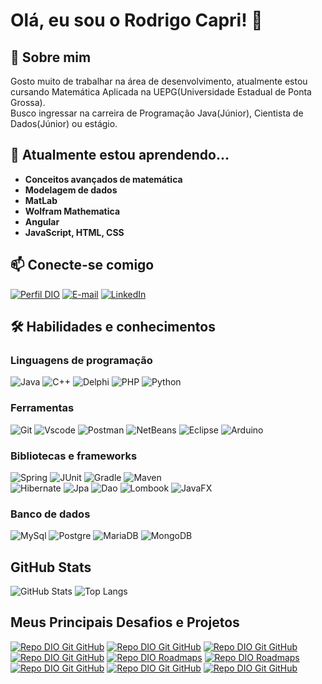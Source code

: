 # Olá, eu sou o Rodrigo Capri! 👋

## 🚀 Sobre mim
Gosto muito de trabalhar na área de desenvolvimento, atualmente estou cursando Matemática Aplicada na UEPG(Universidade Estadual de Ponta Grossa).\
Busco ingressar na carreira de Programação Java(Júnior), Cientista de Dados(Júnior) ou estágio.

## 🧠 Atualmente estou aprendendo...
- **Conceitos avançados de matemática**
- **Modelagem de dados**
- **MatLab**
- **Wolfram Mathematica**
- **Angular**
- **JavaScript, HTML, CSS**


## 📫 Conecte-se comigo

[![Perfil DIO](https://img.shields.io/badge/Meu%20Perfil%20na%20DIO-30A3DC?style=for-the-badge&logo=dio)](https://web.dio.me/users/rodrigocamr90/)
[![E-mail](https://img.shields.io/badge/Email-CC342D?style=for-the-badge&logo=gmail&logoColor=white)](https://gmail.com/rodrigocamr90@gmail.com)
[![LinkedIn](https://img.shields.io/badge/LinkedIn-000?style=for-the-badge&logo=linkedin&logoColor=30A3DC)](https://linkedin.com/in/rodrigo-margarido/)

## 🛠 Habilidades e conhecimentos

### Linguagens de programação

![Java](https://img.shields.io/badge/java-000?style=for-the-badge&logo=openjdk&logoColor=white)
![C++](https://img.shields.io/badge/C%2B%2B-00599C?style=for-the-badge&logo=c%2B%2B&logoColor=white)
![Delphi](https://img.shields.io/badge/Delphi-CC342D?style=for-the-badge&logo=delphi&logoColor=white)
![PHP](https://img.shields.io/badge/PHP-777BB4?style=for-the-badge&logo=php&logoColor=white)
![Python](https://img.shields.io/badge/python-3670A0?style=for-the-badge&logo=python&logoColor=ffdd54)

### Ferramentas
![Git](https://img.shields.io/badge/GIT-E44C30?style=for-the-badge&logo=git&logoColor=white)
![Vscode](https://img.shields.io/badge/Vscode-007ACC?style=for-the-badge&logo=visual-studio-code&logoColor=white)
![Postman](https://img.shields.io/badge/Postman-FF6C37.svg?style=for-the-badge&logo=Postman&logoColor=white)
![NetBeans](https://img.shields.io/badge/NetBeans-1B6AC6.svg?style=for-the-badge&logo=apache-netbeans-ide&logoColor=white)
![Eclipse](https://img.shields.io/badge/Eclipse-FE7A16.svg?style=for-the-badge&logo=Eclipse&logoColor=white)
![Arduino](https://img.shields.io/badge/arduino-00979D?style=for-the-badge&logo=arduino&logoColor=white)

### Bibliotecas e frameworks

![Spring](https://img.shields.io/badge/spring-%236DB33F.svg?style=for-the-badge&logo=spring&logoColor=white)
![JUnit](https://img.shields.io/badge/JUnit-25C400?style=for-the-badge&logo=junit)
![Gradle](https://img.shields.io/badge/Gradle-02303A?style=for-the-badge&logo=gradle)
![Maven](https://img.shields.io/badge/Maven-C71A36?style=for-the-badge&logo=maven)</br>
![Hibernate](https://img.shields.io/badge/Hibernate-59666C?style=for-the-badge&logo=hibernate)
![Jpa](https://img.shields.io/badge/jpa-007ACC?style=for-the-badge&logo=jpa)
![Dao](https://img.shields.io/badge/DAO-FF5733?style=for-the-badge&logo=dao)
![Lombook](https://img.shields.io/badge/lombook-000?style=for-the-badge&logo=lombook)
![JavaFX](https://img.shields.io/badge/javafx-007396?style=for-the-badge&logo=javafx)

### Banco de dados

![MySql](https://img.shields.io/badge/MySQL-00000F?style=for-the-badge&logo=mysql&logoColor=white)
![Postgre](https://img.shields.io/badge/PostgreSQL-000?style=for-the-badge&logo=postgresql)
![MariaDB](https://img.shields.io/badge/MariaDB-003545?style=for-the-badge&logo=mariadb&logoColor=white)
![MongoDB](https://img.shields.io/badge/MongoDB-%234ea94b.svg?style=for-the-badge&logo=mongodb&logoColor=white)

## GitHub Stats

![GitHub Stats](https://github-readme-stats.vercel.app/api?username=RodrigoCapri&theme=transparent&bg_color=000&border_color=30A3DC&show_icons=true&icon_color=30A3DC&title_color=E94D5F&text_color=FFF)
![Top Langs](https://github-readme-stats-git-masterrstaa-rickstaa.vercel.app/api/top-langs/?username=RodrigoCapri&layout=compact&bg_color=000&border_color=30A3DC&title_color=E94D5F&text_color=FFF)

## Meus Principais Desafios e Projetos

[![Repo DIO Git GitHub](https://github-readme-stats.vercel.app/api/pin/?username=RodrigoCapri&repo=picpay-payement-simplify&bg_color=000&border_color=30A3DC&show_icons=true&icon_color=30A3DC&title_color=E94D5F&text_color=FFF)](https://github.com/RodrigoCapri/picpay-payement-simplify)
[![Repo DIO Git GitHub](https://github-readme-stats.vercel.app/api/pin/?username=RodrigoCapri&repo=rede-social-mongodb&bg_color=000&border_color=30A3DC&show_icons=true&icon_color=30A3DC&title_color=E94D5F&text_color=FFF)](https://github.com/RodrigoCapri/rede-social-mongodb)
[![Repo DIO Git GitHub](https://github-readme-stats.vercel.app/api/pin/?username=RodrigoCapri&repo=chess-system-java&bg_color=000&border_color=30A3DC&show_icons=true&icon_color=30A3DC&title_color=E94D5F&text_color=FFF)](https://github.com/RodrigoCapri/chess-system-java)
[![Repo DIO Git GitHub](https://github-readme-stats.vercel.app/api/pin/?username=RodrigoCapri&repo=empresa_idiomas&bg_color=000&border_color=30A3DC&show_icons=true&icon_color=30A3DC&title_color=E94D5F&text_color=FFF)](https://github.com/RodrigoCapri/empresa_idiomas)
[![Repo DIO Roadmaps](https://github-readme-stats.vercel.app/api/pin/?username=RodrigoCapri&repo=projeto-quilometragem-dolphin&bg_color=000&border_color=30A3DC&show_icons=true&icon_color=30A3DC&title_color=E94D5F&text_color=FFF)](https://github.com/RodrigoCapri/projeto-quilometragem-dolphin)
[![Repo DIO Roadmaps](https://github-readme-stats.vercel.app/api/pin/?username=digitalinnovationone&repo=roadmaps&bg_color=000&border_color=30A3DC&show_icons=true&icon_color=30A3DC&title_color=E94D5F&text_color=FFF)](https://github.com/digitalinnovationone/roadmaps)
[![Repo DIO Git GitHub](https://github-readme-stats.vercel.app/api/pin/?username=RodrigoCapri&repo=dio-lab-open-source&bg_color=000&border_color=30A3DC&show_icons=true&icon_color=30A3DC&title_color=E94D5F&text_color=FFF)](https://github.com/elidianaandrade/dio-lab-open-source)
[![Repo DIO Git GitHub](https://github-readme-stats.vercel.app/api/pin/?username=RodrigoCapri&repo=ControlCNC&bg_color=000&border_color=30A3DC&show_icons=true&icon_color=30A3DC&title_color=E94D5F&text_color=FFF)](https://github.com/RodrigoCapri/ControlCNC)
[![Repo DIO Git GitHub](https://github-readme-stats.vercel.app/api/pin/?username=RodrigoCapri&repo=whorkshop-springboot3-jpa&bg_color=000&border_color=30A3DC&show_icons=true&icon_color=30A3DC&title_color=E94D5F&text_color=FFF)](https://github.com/RodrigoCapri/whorkshop-springboot3-jpa)
